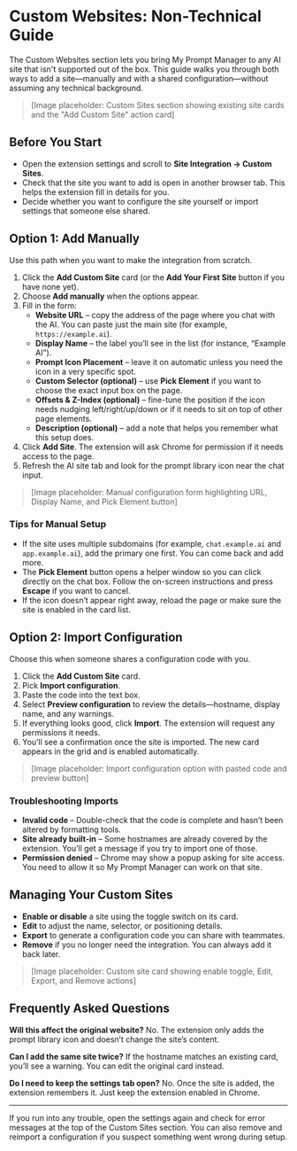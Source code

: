 # Custom Websites: Non-Technical Guide

The Custom Websites section lets you bring My Prompt Manager to any AI site that isn't supported out of the box. This guide walks you through both ways to add a site—manually and with a shared configuration—without assuming any technical background.

> [Image placeholder: Custom Sites section showing existing site cards and the "Add Custom Site" action card]

## Before You Start
- Open the extension settings and scroll to **Site Integration → Custom Sites**.
- Check that the site you want to add is open in another browser tab. This helps the extension fill in details for you.
- Decide whether you want to configure the site yourself or import settings that someone else shared.

## Option 1: Add Manually
Use this path when you want to make the integration from scratch.

1. Click the **Add Custom Site** card (or the **Add Your First Site** button if you have none yet).
2. Choose **Add manually** when the options appear.
3. Fill in the form:
   - **Website URL** – copy the address of the page where you chat with the AI. You can paste just the main site (for example, `https://example.ai`).
   - **Display Name** – the label you’ll see in the list (for instance, “Example AI”).
   - **Prompt Icon Placement** – leave it on automatic unless you need the icon in a very specific spot.
   - **Custom Selector (optional)** – use **Pick Element** if you want to choose the exact input box on the page.
   - **Offsets & Z-Index (optional)** – fine-tune the position if the icon needs nudging left/right/up/down or if it needs to sit on top of other page elements.
   - **Description (optional)** – add a note that helps you remember what this setup does.
4. Click **Add Site**. The extension will ask Chrome for permission if it needs access to the page.
5. Refresh the AI site tab and look for the prompt library icon near the chat input.

> [Image placeholder: Manual configuration form highlighting URL, Display Name, and Pick Element button]

### Tips for Manual Setup
- If the site uses multiple subdomains (for example, `chat.example.ai` and `app.example.ai`), add the primary one first. You can come back and add more.
- The **Pick Element** button opens a helper window so you can click directly on the chat box. Follow the on-screen instructions and press **Escape** if you want to cancel.
- If the icon doesn’t appear right away, reload the page or make sure the site is enabled in the card list.

## Option 2: Import Configuration
Choose this when someone shares a configuration code with you.

1. Click the **Add Custom Site** card.
2. Pick **Import configuration**.
3. Paste the code into the text box.
4. Select **Preview configuration** to review the details—hostname, display name, and any warnings.
5. If everything looks good, click **Import**. The extension will request any permissions it needs.
6. You’ll see a confirmation once the site is imported. The new card appears in the grid and is enabled automatically.

> [Image placeholder: Import configuration option with pasted code and preview button]

### Troubleshooting Imports
- **Invalid code** – Double-check that the code is complete and hasn’t been altered by formatting tools.
- **Site already built-in** – Some hostnames are already covered by the extension. You’ll get a message if you try to import one of those.
- **Permission denied** – Chrome may show a popup asking for site access. You need to allow it so My Prompt Manager can work on that site.

## Managing Your Custom Sites
- **Enable or disable** a site using the toggle switch on its card.
- **Edit** to adjust the name, selector, or positioning details.
- **Export** to generate a configuration code you can share with teammates.
- **Remove** if you no longer need the integration. You can always add it back later.

> [Image placeholder: Custom site card showing enable toggle, Edit, Export, and Remove actions]

## Frequently Asked Questions
**Will this affect the original website?**
No. The extension only adds the prompt library icon and doesn’t change the site’s content.

**Can I add the same site twice?**
If the hostname matches an existing card, you’ll see a warning. You can edit the original card instead.

**Do I need to keep the settings tab open?**
No. Once the site is added, the extension remembers it. Just keep the extension enabled in Chrome.

---
If you run into any trouble, open the settings again and check for error messages at the top of the Custom Sites section. You can also remove and reimport a configuration if you suspect something went wrong during setup.
